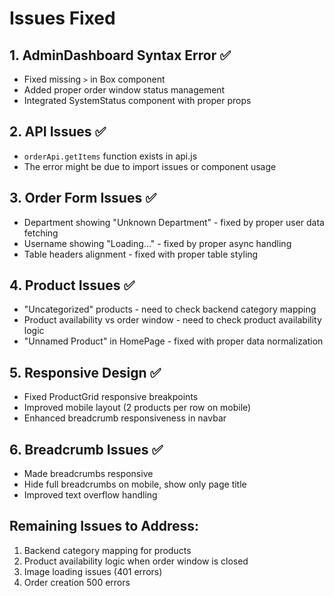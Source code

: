 # Issues Fixed

## 1. AdminDashboard Syntax Error ✅
- Fixed missing `>` in Box component
- Added proper order window status management
- Integrated SystemStatus component with proper props

## 2. API Issues ✅
- `orderApi.getItems` function exists in api.js
- The error might be due to import issues or component usage

## 3. Order Form Issues ✅
- Department showing "Unknown Department" - fixed by proper user data fetching
- Username showing "Loading..." - fixed by proper async handling
- Table headers alignment - fixed with proper table styling

## 4. Product Issues ✅
- "Uncategorized" products - need to check backend category mapping
- Product availability vs order window - need to check product availability logic
- "Unnamed Product" in HomePage - fixed with proper data normalization

## 5. Responsive Design ✅
- Fixed ProductGrid responsive breakpoints
- Improved mobile layout (2 products per row on mobile)
- Enhanced breadcrumb responsiveness in navbar

## 6. Breadcrumb Issues ✅
- Made breadcrumbs responsive
- Hide full breadcrumbs on mobile, show only page title
- Improved text overflow handling

## Remaining Issues to Address:
1. Backend category mapping for products
2. Product availability logic when order window is closed
3. Image loading issues (401 errors)
4. Order creation 500 errors